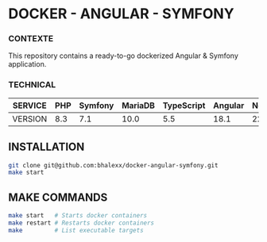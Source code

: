 # DOCKER - ANGULAR - SYMFONY

### CONTEXTE

This repository contains a ready-to-go dockerized Angular & Symfony application.

### TECHNICAL

| SERVICE | PHP | Symfony | MariaDB | TypeScript | Angular | Node  |
|---------|-----|---------|---------|------------|---------|-------|
| VERSION | 8.3 | 7.1     | 10.0    | 5.5        | 18.1    | 22.6  |

## INSTALLATION

```bash
git clone git@github.com:bhalexx/docker-angular-symfony.git
make start
```

## MAKE COMMANDS
```bash
make start   # Starts docker containers
make restart # Restarts docker containers
make         # List executable targets
```
